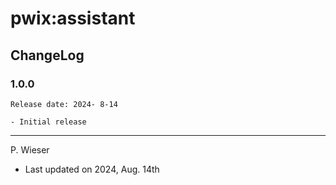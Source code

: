 # pwix:assistant

## ChangeLog

### 1.0.0

    Release date: 2024- 8-14

    - Initial release

---
P. Wieser
- Last updated on 2024, Aug. 14th
